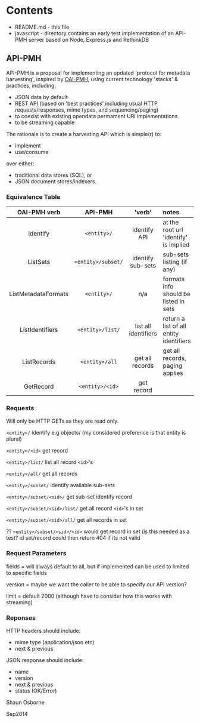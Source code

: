 # Contents

* README.md - this file
* javascript - directory contains an early test implementation of an API-PMH server based on Node, Express.js and RethinkDB

## API-PMH

API-PMH is a proposal for implementing an updated 'protocol for metadata harvesting', inspired by [OAI-PMH](http://www.openarchives.org/pmh/), using current technology 'stacks' & practices, including:

* JSON data by default
* REST API (based on 'best practices' including usual HTTP requests/responses, mime types, and sequencing/paging)
* to coexist with existing opendata permament URI implementations
* to be streaming capable

The rationale is to create a harvesting API which is simple(r) to:
* implement
* use/consume 

over either:
* traditional data stores (SQL), or
* JSON document stores/indexers.   

### Equivalence Table

OAI-PMH verb | API-PMH | 'verb' | notes |
:-------: | :-------: | :-------: | :--------------- |
Identify | `<entity>/`| identify API | at the root url 'identify' is implied |
ListSets| `<entity>/subset/`| identify sub-sets | sub-sets listing (if any)|
ListMetadataFormats | `<entity>/` | n/a | formats info should be listed in sets |
ListIdentifiers|`<entity>/list/`| list all identifiers | return a list of all entity identifiers |
ListRecords|`<entity>/all`| get all records | get all records, paging applies |
GetRecord |`<entity>/<id>`| get record|

### Requests

Will only be HTTP GETs as they are read only.

`<entity>/` identify e.g objects/ 
(my considered preference is that entity is plural)

`<entity>/<id>` get record

`<entity>/list/` list all record `<id>`'s 

`<entity>/all/` get all records 

`<entity>/subset/` identify available sub-sets

`<entity>/subset/<sid>/` get sub-set identify record  

`<entity>/subset/<sid>/list/` get all record `<id>`'s in set

`<entity>/subset/<sid>/all/` get all records in set

?? `<entity>/subset/<sid>/<id>` would get record in set (is this needed as a test? id set/record could then return 404 if its not valid

### Request Parameters

fields = will always default to all, but if implemented can be used to limited to specific fields

version = maybe we want the caller to be able to specify our API version?

limit = default 2000 (although have to consider how this works with streaming)

### Reponses

HTTP headers should include:
* mime type (application/json etc)
* next & previous

JSON response should include:
* name
* version
* next & previous
* status (OK/Error)





Shaun Osborne

Sep2014
